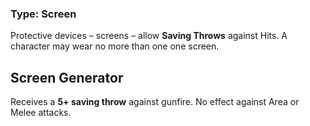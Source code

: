 ### Type: Screen

Protective devices – screens – allow **Saving Throws** against Hits. A character may wear no more than one one screen.
## Screen Generator

Receives a **5+ saving throw** against gunfire. No effect against Area or Melee attacks.
